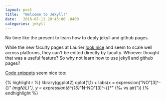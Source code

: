 ```yaml
---
layout: post
title:  "Welcome to Jekyll!"
date:   2016-07-11 20:45:00 -0400
categories: jekyll 
---
```

No time like the present to learn how to deply jekyll and github pages.

While the new faculty pages at Laurier [look nice](http://wlu.ca/faculty-profiles/arts/jason-venkiteswaran.html) and seem to scale well across platforms, they can't be edited directly by faculty. Whoever thought that was a useful feature? So why not learn how to use jekyll and github pages?

[Code snippets](http://rpubs.com/jasonvenkiteswaran/) seem nice too:

{% highlight r %}
library(ggplot2)
qplot(1,1) + labs(x = expression("NO"[3]^-{}*" (mgN/L)"),
                  y = expression(δ^{15}*"N-NO"[3]^-{}*" (‰ vs air)"))
{% endhighlight %}
